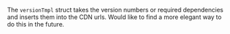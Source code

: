 The `versionTmpl` struct takes the version numbers or required dependencies and inserts them into the CDN urls. Would like to find a more elegant way to do this in the future.